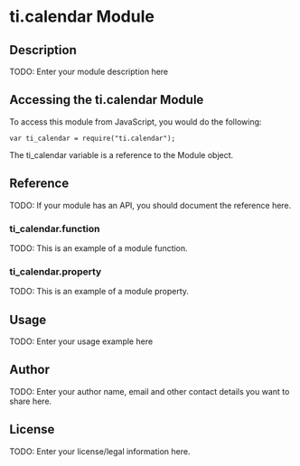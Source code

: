 # ti.calendar Module

## Description

TODO: Enter your module description here

## Accessing the ti.calendar Module

To access this module from JavaScript, you would do the following:

    var ti_calendar = require("ti.calendar");

The ti_calendar variable is a reference to the Module object.

## Reference

TODO: If your module has an API, you should document
the reference here.

### ti_calendar.function

TODO: This is an example of a module function.

### ti_calendar.property

TODO: This is an example of a module property.

## Usage

TODO: Enter your usage example here

## Author

TODO: Enter your author name, email and other contact
details you want to share here.

## License

TODO: Enter your license/legal information here.
